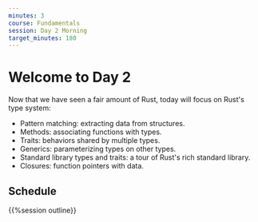 ```yaml
---
minutes: 3
course: Fundamentals
session: Day 2 Morning
target_minutes: 180
---
```


# Welcome to Day 2

Now that we have seen a fair amount of Rust, today will focus on Rust's type
system:

- Pattern matching: extracting data from structures.
- Methods: associating functions with types.
- Traits: behaviors shared by multiple types.
- Generics: parameterizing types on other types.
- Standard library types and traits: a tour of Rust's rich standard library.
- Closures: function pointers with data.

## Schedule

{{%session outline}}

